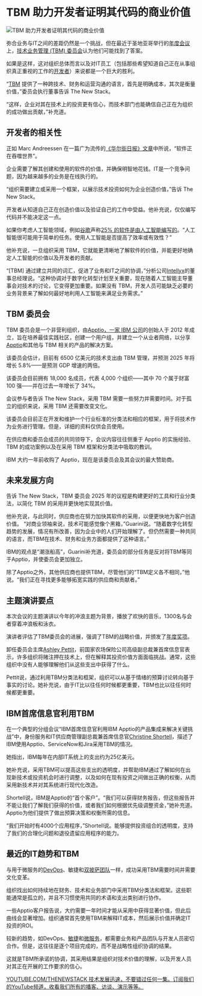 # TBM 助力开发者证明其代码的商业价值

![TBM 助力开发者证明其代码的商业价值](https://cdn.thenewstack.io/media/2024/11/c0d7efc7-analytics-3265840_1280-1024x418.jpg)

弥合业务与IT之间的差距仍然是一个挑战，但在最近于圣地亚哥举行的[年度会议](https://www.tbmconference.org/)上，[技术业务管理 (TBM) 委员会](https://www.tbmcouncil.org/)认为他们可能找到了答案。

如果是这样，这对组织总体而言以及对IT员工（包括那些希望知道自己正在从事组织真正重视的工作的[开发者](https://thenewstack.io/why-ai-pcs-are-not-for-developers/)）来说都是一个巨大的胜利。

“[TBM](https://thenewstack.io/apptio-addresses-the-fast-moving-target-of-finops/) 提供了一种跨技术、财务和运营沟通的语言，首先是明确成本，其次是衡量价值，”委员会执行董事告诉 The New Stack。

“这样，企业对其在技术上的投资更有信心，而技术部门也能确信自己正在为组织的成功做出贡献，”补充道。

## 开发者的相关性

正如 Marc Andreessen 在一篇广为流传的[《华尔街日报》文章](https://www.wsj.com/articles/SB10001424053111903480904576512250915629460)中所说，“软件正在吞噬世界”。

企业需要了解其创建和使用的软件的价值，并确保明智地花钱。IT是一个竞争问题，因为越来越多的业务是在线执行的。

“组织需要建立或采用一个框架，以展示技术投资如何为企业创造价值，”告诉 The New Stack。

开发者从知道自己正在创造价值以及验证自己的工作中受益。他补充说，仅仅编写代码并不能决定这一点。

如果你考虑人工智能领域，例如[谷歌](https://cloud.google.com/?utm_content=inline+mention)声称[25% 的软件是由人工智能编写的](https://www.linkedin.com/news/story/over-25-of-google-code-ai-written-6218980/)。“人工智能很可能用于简单的任务。使用人工智能是否提高了效率或有效性？”

他补充说，一旦组织采用 TBM，它就能更清晰地了解软件的价值，并能更好地确定人工智能的价值以及开发者的贡献。

“[TBM] 通过建立共同的词汇，促进了业务和IT之间的协调，”分析公司[Intellyx](https://intellyx.com/)的董事总经理说。“这种协调对于数字化转型计划至关重要，现在随着人工智能主导董事会对技术的讨论，它变得更加重要。如果没有 TBM，开发人员可能缺乏必要的业务背景来了解如何最好地利用人工智能来满足业务需求。”

## TBM 委员会

TBM 委员会是一个非营利组织，由[Apptio，一家 IBM 公司](https://www.apptio.com/)的创始人于 2012 年成立，旨在培养最佳实践社区，创建一个用户组，并建立一个从业者网络，以分享[Apptio](https://thenewstack.io/apptio-addresses-the-fast-moving-target-of-finops/)和其他与 TBM 相关的产品的解决方案。

该委员会估计，目前有 6500 亿美元的技术支出由 TBM 管理，并预测 2025 年将增长 5.8%——是预测 GDP 增速的两倍。

该委员会目前拥有 18,000 名成员，代表 4,000 个组织——其中 70 个属于财富 100 强——并在过去一年增长了 34%。

会议参与者告诉 The New Stack，采用 TBM 需要一些努力并需要时间。对于孤立的组织来说，采用 TBM 还需要改变文化。

该委员会目前正在开发和维护一个行业标准的分类法和相应的框架，用于将技术作为业务进行管理。但是，详细的资料仅供会员使用。

在供应商和委员会成员的共同领导下，会议内容往往侧重于 Apptio 的实施经验、TBM 的成功案例以及在采用 TBM 框架和分类法中吸取的教训。

IBM 大约一年前收购了 Apptio，现在是该委员会及其会议的最大赞助商。

## 未来发展方向

告诉 The New Stack，TBM 委员会 2025 年的议程是构建更好的工具和行业分类法，以简化 TBM 的采用并更快地实现其价值。

他补充说，与此同时，供应商也在努力加快其软件的采用，以便更快地为客户创造价值。
“对商业领袖来说，技术可能感觉像个黑箱，”Guarini说。“随着数字化转型趋势的发展，情况有所改善，因为企业中的人们开始理解了。但仍然需要一种共同的语言，而TBM在技术、财务和业务方面都提供了这种语言。”

IBM的观点是“潮涨船高”，Guarini补充道，委员会的部分任务是反对将TBM等同于Apptio，并使委员会更加独立。

除了Apptio之外，其他供应商也提供TBM，尽管他们的“TBM定义各不相同，”他说。“我们正在寻找更多能够拓宽实践的供应商和贡献者。”

## 主题演讲要点

本次会议的主题演讲以今年的冲浪主题为背景，播放了欢快的音乐，1300名与会者穿着冲浪板和泳衣。

演讲者评估了TBM委员会的进展，强调了TBM的战略价值，并颁发了[年度奖项](https://www.tbmcouncil.org/about/newsroom/tbm-council-announces-winners-for-2024-tbm-council-awards/)。

卸任委员会主席[Ashley Pettit](https://www.linkedin.com/in/ashleypettit1/)，前国家农场保险公司高级副总裁兼首席信息官表示，许多组织将赌注押在技术上，但在解释其投资价值方面面临挑战。通常，这些组织中没有人能够理解他们从这些支出中获得了什么。

Pettit说，通过利用TBM分类法和框架，组织可以从基于情绪的预算讨论转向基于事实的讨论。她补充说，由于IT比以往任何时候都更重要，TBM也比以往任何时候都更重要。

## IBM首席信息官利用TBM

在一个典型的分组会议“IBM首席信息官利用IBM Apptio的产品集成来解决关键挑战”中，身份服务和IT供应商管理副总裁兼首席信息官[Christine Shortell](https://www.linkedin.com/in/christine-shortell-816764105/)，描述了IBM使用Apptio、ServiceNow和Jira采用TBM的情况。

她指出，IBM每年在内部IT系统上的支出约为25亿美元。

她补充说，采用TBM可以提高这些支出的透明度，并帮助IBM通过了解如何在出现新技术或投资机会时进行调整，以及如何在现有投资之间做出正确的权衡，从而采用新技术并对其系统进行现代化改造。

Shortell说，IBM是Apptio的“首个客户”。“我们可以获得财务报告，但这些报告并不能让我们了解我们获得的价值，或者我们如何根据优先级调整资金，”她补充道。Apptio为他们提供了做出预算决策和权衡所需的信息。

“我们开始时有4000个应用程序，”Shortell说。能够提供投资组合的透明度，支持了我们的合理化问题和退役遗留应用程序的能力。

## 最近的IT趋势和TBM

与用于微服务的[DevOps](https://thenewstack.io/devops/)、敏捷和[双披萨团队](https://thenewstack.io/platform-ops-the-next-frontier-for-operations-teams/)一样，成功采用TBM需要时间并需要文化变革。

组织找出如何持续地在财务、技术和业务部门中采用TBM分类法和框架。这些职能通常是孤立的，并且不习惯使用共同的术语和支出类别进行协作。

一些Apptio客户报告说，大约需要一年时间才能从采用中获得显著价值，但此后曲线会显著增加。组织通常首先使用TBM来解释IT成本，然后展示价值并确定IT投资的ROI。

较新的趋势，如DevOps、[敏捷](https://thenewstack.io/agile-reinvented-a-look-into-the-future/)和[微服务](https://thenewstack.io/microservices/)，都需要业务和产品团队与开发人员密切合作。但是，这往往是逐个项目完成的，而不是战略性组织协调的结果。

这就是TBM所承诺的协调，其采用结果是组织对技术价值的理解，以及开发人员对其正在开展的工作要求的信心。

[YOUTUBE.COM/THENEWSTACK 技术发展迅速，不要错过任何一集。订阅我们的YouTube频道，收看我们所有的播客、访谈、演示等等。](https://youtube.com/thenewstack?sub_confirmation=1)